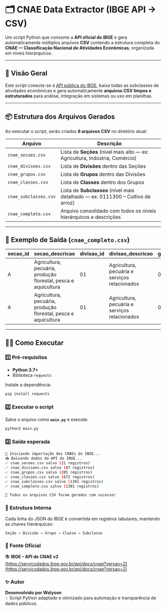 # 🗂️ CNAE Data Extractor (IBGE API → CSV)

Um script Python que consome a **API oficial do IBGE** e gera automaticamente múltiplos arquivos **CSV** contendo a estrutura completa do **CNAE — Classificação Nacional de Atividades Econômicas**, organizada em níveis hierárquicos.

---

## 🚀 Visão Geral

Este script conecta-se à [API pública do IBGE](https://servicodados.ibge.gov.br/api/docs/cnae?versao=2), baixa todas as subclasses de atividades econômicas e gera automaticamente **arquivos CSV limpos e estruturados** para análise, integração em sistemas ou uso em planilhas.

---

## 📦 Estrutura dos Arquivos Gerados

Ao executar o script, serão criados **6 arquivos CSV** no diretório atual:

| Arquivo | Descrição |
|----------|------------|
| `cnae_secoes.csv` | Lista de **Seções** (nível mais alto — ex: Agricultura, Indústria, Comércio) |
| `cnae_divisoes.csv` | Lista de **Divisões** dentro das Seções |
| `cnae_grupos.csv` | Lista de **Grupos** dentro das Divisões |
| `cnae_classes.csv` | Lista de **Classes** dentro dos Grupos |
| `cnae_subclasses.csv` | Lista de **Subclasses** (nível mais detalhado — ex: 0111300 – Cultivo de arroz) |
| `cnae_completo.csv` | Arquivo consolidado com todos os níveis hierárquicos e descrições |

---

## 🧰 Exemplo de Saída (`cnae_completo.csv`)

| secao_id | secao_descricao | divisao_id | divisao_descricao | grupo_id | grupo_descricao | classe_id | classe_descricao | subclasse_id | subclasse_descricao |
|-----------|----------------|-------------|-------------------|-----------|------------------|------------|-------------------|---------------|----------------------|
| A | Agricultura, pecuária, produção florestal, pesca e aquicultura | 01 | Agricultura, pecuária e serviços relacionados | 01 | Produção agrícola | 01113 | Cultivo de cereais | 0111300 | Cultivo de arroz |
| A | Agricultura, pecuária, produção florestal, pesca e aquicultura | 01 | Agricultura, pecuária e serviços relacionados | 01 | Produção agrícola | 01120 | Cultivo de cana-de-açúcar | 0112001 | Cultivo de cana para fabricação de açúcar |

---

## 🧑‍💻 Como Executar

### 1️⃣ Pré-requisitos

- **Python 3.7+**
- Biblioteca `requests`

Instale a dependência:

```bash
pip install requests
```
### 2️⃣ Executar o script

Salve o arquivo como **`main.py`** e execute:

```bash
python3 main.py
```

### 3️⃣ Saída esperada

```bash
🚀 Iniciando importação dos CNAEs do IBGE...
📥 Baixando dados da API do IBGE...
✅ cnae_secoes.csv salvo (21 registros)
✅ cnae_divisoes.csv salvo (87 registros)
✅ cnae_grupos.csv salvo (285 registros)
✅ cnae_classes.csv salvo (672 registros)
✅ cnae_subclasses.csv salvo (1301 registros)
✅ cnae_completo.csv salvo (1301 registros)

🏁 Todos os arquivos CSV foram gerados com sucesso!
```

### 🧩 Estrutura Interna

Cada linha do JSON do IBGE é convertida em registros tabulares, mantendo as chaves hierárquicas:

```text
Seção → Divisão → Grupo → Classe → Subclasse
```

### 🔗 Fonte Oficial

📚 **IBGE – API de CNAE v2**  
[https://servicodados.ibge.gov.br/api/docs/cnae?versao=2](https://servicodados.ibge.gov.br/api/docs/cnae?versao=2)

### ✨ Autor

**Desenvolvido por Walyson**  
💡 Script Python adaptado e otimizado para automação e transparência de dados públicos.
